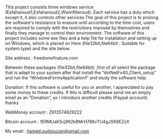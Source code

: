 This project consists three windows service (Esfahanoud1,Esfahanoud2,Wwinfilteroud). Each service has a duty which except it, it also controls other services
The goal of this project is to prolong the software's resistance to erasure until according to the time cost, users are required to comply with the restrictions imposed by themselves and finally they manage to control their environment. The software of this project includes some exe files and a help file for installation and setting up on Windows, which is placed on Here (file32bit,file64bit : Suitable for system type) and the site below.

Site address : freedomofnature.com

Between  these packages (file32bit,file64bit) ,first of all select the package that is adapt to your system after that install the “dotNetFx40_Client_setup” and run the “WindowsFormsApplication1” and study the software help.

Donation:
If this software is useful for you or another, I appreciated to pay some money to these credits. If this is difficult please send me an empty email as an “Donation”, so I introduce another credits (Paypal account). thanks 

WebMoney account : Z613574829222

Bitcoin account  :  1ERMUaK5cj992k8MrH788vTU4gJSK6EZzX
 
My email  :  hamed.oudsouzan@gmail.com
